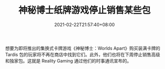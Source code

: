 ﻿---
title: "神秘博士纸牌游戏停止销售某些包"
date: 2021-02-22T21:57:40+08:00
lastmod: 2021-02-22T16:45:40+08:00
draft: false
authors: ["Aimee"]
description: "想要为即将推出的集换式卡牌游戏《神秘博士：Worlds Apart》购买装满卡牌的 Tardis 包的玩家将不再在商店中找到它们。此外，他们也将在下周停止销售高级和独家包。这就是 Reality Gaming 通过他们的时事通讯宣布的。"
featuredImage: "doctor-who-card-game-stops-selling-certain-packs.png"
tags: ["Strategy Game","策略游戏","Play to Earn"]
categories: ["news"]
news: ["策略游戏"]
weight: 
lightgallery: true
pinned: false
recommend: false
recommend1: false
---

想要为即将推出的集换式卡牌游戏《神秘博士：Worlds Apart》购买装满卡牌的 Tardis 包的玩家将不再在商店中找到它们。此外，他们也将在下周停止销售高级和独家包。这就是 Reality Gaming 通过他们的时事通讯宣布的。

<!--more-->

